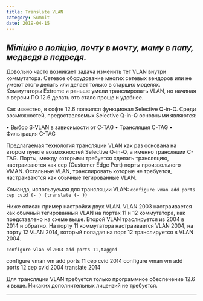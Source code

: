 ```yaml
---
title: Translate VLAN
category: Summit
date: 2019-04-15
---
```


_Міліцію в поліцію, почту в мочту, маму в папу, мєдвєдя в пєдвєдя._
-----


Довольно часто возникает задача изменить тег VLAN внутри коммутатора. Сетевое оборудование многих сетевых вендоров или не умеют этого делать или делает только в старших моделях. Коммутаторы Extreme и раньше умели транслировать VLAN, но начиная с версии ПО 12.6 делать это стало проще и удобнее.

Как известно, в софте 12.6 появился функционал Selective Q-in-Q.
Среди возможностей, предоставляемых Selective Q-in-Q основными являются:

• Выбор S-VLAN в зависимости от C-TAG
• Трансляция C-TAG
• Фильтрация C-TAG

Предлагаемая технология трансляции VLAN как раз основана на втором пункте возможностей Selective Q-in-Q, а именно трансляции C-TAG.
Порты, между которыми требуется сделать трансляцию, настраиваются как cep (Customer Edge Port) порты произвольного VMAN.
Остальные VLAN, транслировать которые не требуется, настраиваются как обычные тегированные VLAN.



Команда, используемая для трансляции VLAN:
`configure vman add ports cep cvid {-
} {translate {- }}`

Ниже описан пример настройки двух VLAN. VLAN 2003 настраивается как обычный тегированный VLAN на портах 11 и 12 коммутатора, как представлено на схеме выше. Второй VLAN траслируется из 2004 в 2014 и обратно.
На порту 11 коммутатора настраивается VLAN 2004, на порту 12 VLAN 2014, который попадая на порт 12 транслируется в VLAN 2004.

`configure vlan vl2003 add ports 11,tagged`

configure vman vm add ports 11 cep cvid 2014
configure vman vm add ports 12 cep cvid 2004 translate 2014

Для трансляции VLAN требуется только программное обеспечение 12.6 и выше. Никаких дополнительных лицензий не требуется.

-----